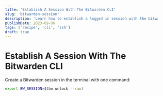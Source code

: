```yaml
---
title: 'Establish A Session With The Bitwarden CLI'
slug: 'bitwarden-session'
description: 'Learn how to establish a logged in session with the bitwarden CLI.'
publishDate: 2023-09-06
tags: ['recipe', 'cli', 'zsh']
draft: true
---
```


# Establish A Session With The Bitwarden CLI

Create a Bitwarden session in the terminal with one command:
```bash
export BW_SESSION=$(bw unlock --raw)
```